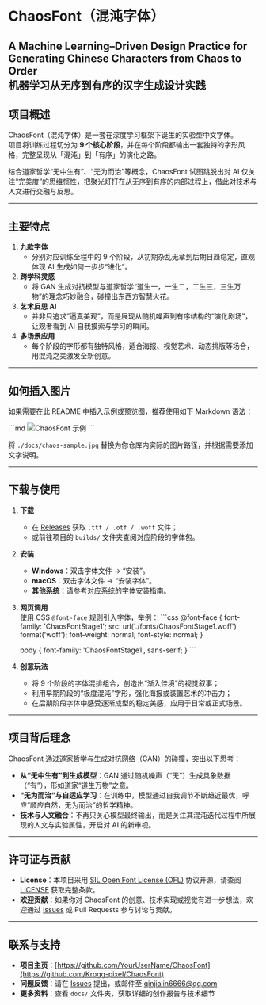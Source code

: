 # ChaosFont（混沌字体）
A Machine Learning–Driven Design Practice for Generating Chinese Characters from Chaos to Order  
机器学习从无序到有序的汉字生成设计实践
---

## 项目概述

ChaosFont（混沌字体）是一套在深度学习框架下诞生的实验型中文字体。  
项目将训练过程切分为 **9 个核心阶段**，并在每个阶段都输出一套独特的字形风格，完整呈现从「混沌」到「有序」的演化之路。  

结合道家哲学“无中生有”、“无为而治”等概念，ChaosFont 试图跳脱出对 AI 仅关注“完美度”的思维惯性，把聚光灯打在从无序到有序的内部过程上，借此对技术与人文进行交融与反思。

---

## 主要特点

1. **九款字体**  
   - 分别对应训练全程中的 9 个阶段，从初期杂乱无章到后期日趋稳定，直观体现 AI 生成如何一步步“进化”。
2. **跨学科灵感**  
   - 将 GAN 生成对抗模型与道家哲学“道生一，一生二，二生三，三生万物”的理念巧妙融合，碰撞出东西方智慧火花。
3. **艺术反思 AI**  
   - 并非只追求“逼真美观”，而是展现从随机噪声到有序结构的“演化剧场”，让观者看到 AI 自我摸索与学习的瞬间。
4. **多场景应用**  
   - 每个阶段的字形都有独特风格，适合海报、视觉艺术、动态排版等场合，用混沌之美激发全新创意。

---

## 如何插入图片

如果需要在此 README 中插入示例或预览图，推荐使用如下 Markdown 语法：

\`\`\`md
![ChaosFont 示例](./docs/chaos-sample.jpg)
\`\`\`

将 `./docs/chaos-sample.jpg` 替换为你仓库内实际的图片路径，并根据需要添加文字说明。

---

## 下载与使用

1. **下载**  
   - 在 [Releases](https://github.com/YourUserName/ChaosFont/releases) 获取 `.ttf / .otf / .woff` 文件；  
   - 或前往项目的 `builds/` 文件夹查阅对应阶段的字体包。

2. **安装**  
   - **Windows**：双击字体文件 → “安装”。  
   - **macOS**：双击字体文件 → “安装字体”。  
   - **其他系统**：请参考对应系统的字体安装指南。

3. **网页调用**  
   使用 CSS `@font-face` 规则引入字体，举例：
   \`\`\`css
   @font-face {
     font-family: 'ChaosFontStage1';
     src: url('./fonts/ChaosFontStage1.woff') format('woff');
     font-weight: normal;
     font-style: normal;
   }

   body {
     font-family: 'ChaosFontStage1', sans-serif;
   }
   \`\`\`

4. **创意玩法**  
   - 将 9 个阶段的字体混排组合，创造出“渐入佳境”的视觉叙事；  
   - 利用早期阶段的“极度混沌”字形，强化海报或装置艺术的冲击力；  
   - 在后期阶段字体中感受逐渐成型的稳定美感，应用于日常或正式场景。

---

## 项目背后理念

ChaosFont 通过道家哲学与生成对抗网络（GAN）的碰撞，突出以下思考：

- **从“无中生有”到生成模型**：GAN 通过随机噪声（“无”）生成具象数据（“有”），形如道家“道生万物”之意。  
- **“无为而治”与自适应学习**：在训练中，模型通过自我调节不断趋近最优，呼应“顺应自然，无为而治”的哲学精神。  
- **技术与人文融合**：不再只关心模型最终输出，而是关注其混沌迭代过程中所展现的人文与实验属性，开启对 AI 的新审视。  

---

## 许可证与贡献

- **License**：本项目采用 [SIL Open Font License (OFL)](https://scripts.sil.org/OFL) 协议开源，请查阅 [LICENSE](./LICENSE) 获取完整条款。  
- **欢迎贡献**：如果你对 ChaosFont 的创意、技术实现或视觉有进一步想法，欢迎通过 [Issues](https://github.com/YourUserName/ChaosFont/issues) 或 Pull Requests 参与讨论与贡献。

---

## 联系与支持

- **项目主页**：[https://github.com/YourUserName/ChaosFont](https://github.com/Krogg-pixel/ChaosFont)  
- **问题反馈**：请在 [Issues](https://github.com/Krogg-pixel/ChaosFont/issues) 提出，或邮件至 qinjialin6666@qq.com
- **更多资料**：查看 `docs/` 文件夹，获取详细的创作报告与技术细节

